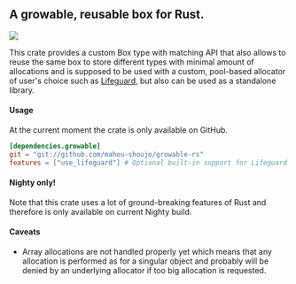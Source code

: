 ﻿## A growable, reusable box for Rust.
 [![](https://travis-ci.org/mahou-shoujo/growable-rs.svg)](https://travis-ci.org/mahou-shoujo/growable-rs)
 
This crate provides a custom Box type with matching API that also allows to reuse the same
box to store different types with minimal amount of allocations and is supposed to be
used with a custom, pool-based allocator of user's choice such as [Lifeguard](https://crates.io/crates/lifeguard), but also can be used
as a standalone library.
#### Usage
At the current moment the crate is only available on GitHub.
```toml
[dependencies.growable]
git = "git://github.com/mahou-shoujo/growable-rs"
features = ["use_lifeguard"] # Optional built-in support for Lifeguard crate.
```
#### Nighty only!
Note that this crate uses a lot of ground-breaking features of Rust and therefore
is only available on current Nighty build.
#### Caveats
* Array allocations are not handled properly yet which means that any allocation
  is performed as for a singular object and probably will be denied by
  an underlying allocator if too big allocation is requested.
